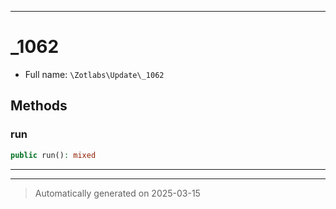 ***

# _1062





* Full name: `\Zotlabs\Update\_1062`




## Methods


### run



```php
public run(): mixed
```












***


***
> Automatically generated on 2025-03-15

